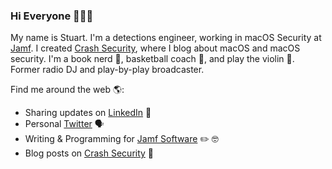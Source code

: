 ### Hi Everyone 👋👨‍💻

My name is Stuart. I'm a detections engineer, working in macOS Security at [Jamf](https://www.jamf.com/products/jamf-protect/). I created [Crash Security](https://www.crashsecurity.com), where I blog about macOS and macOS security. I'm a book nerd 📖, basketball coach 🏀, and play the violin 🎻. Former radio DJ and play-by-play broadcaster.

Find me around the web 🌎:
* Sharing updates on [LinkedIn](https://www.linkedin.com/in/stuartashenbrenner-721b73127/) 💼
* Personal [Twitter](https://twitter.com/stuartjash) 🗣
* Writing & Programming for [Jamf Software](https://www.jamf.com/blog/category/security/) ✏️ 🤓
* Blog posts on [Crash Security](https://crashsecurity.com/) 📝
